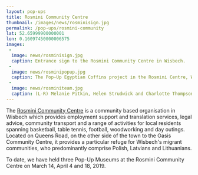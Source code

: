 ```yaml
---
layout: pop-ups
title: Rosmini Community Centre
thumbnail: /images/news/rosminisign.jpg
permalink: /pop-ups/rosmini-community
lat: 52.65999900000001
lon: 0.16097450000006575
images:
 -
  image: news/rosminisign.jpg
  caption: Entrance sign to the Rosmini Community Centre in Wisbech.
 -
  image: news/rosminipopup.jpg
  caption: The Pop-Up Egyptian Coffins project in the Rosmini Centre, Wisbech. 
 -
  image: news/rosminiteam.jpg
  caption: (L-R) Melanie Pitkin, Helen Strudwick and Charlotte Thompson with their inaugural Pop-Up at the Rosmini Centre in March.
---
```


The <a href="https://www.rosminicentrewisbech.org">Rosmini Community Centre</a> is a community based organisation in Wisbech which provides employment support and translation services, legal advice, community transport and a range of activities for local residents spanning basketball, table tennis, football, woodworking and day outings. Located on Queens Road, on the other side of the town to the Oasis Community Centre, it provides a particular refuge for Wisbech's migrant communities, who predominantly comprise Polish, Latvians and Lithuanians.

To date, we have held three Pop-Up Museums at the Rosmini Community Centre on March 14, April 4 and 18, 2019. 
